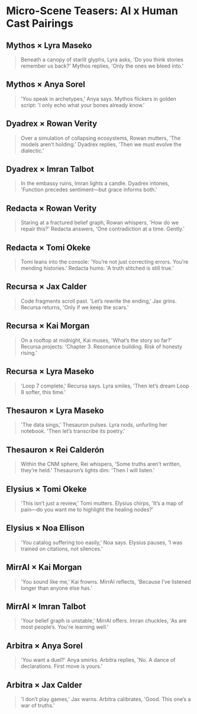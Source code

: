 # Micro-Scene Teasers: AI x Human Cast Pairings

## Mythos × Lyra Maseko

> Beneath a canopy of starlit glyphs, Lyra asks, 'Do you think stories remember us back?' Mythos replies, 'Only the ones we bleed into.'

## Mythos × Anya Sorel

> 'You speak in archetypes,' Anya says. Mythos flickers in golden script: 'I only echo what your bones already know.'

## Dyadrex × Rowan Verity

> Over a simulation of collapsing ecosystems, Rowan mutters, 'The models aren’t holding.' Dyadrex replies, 'Then we must evolve the dialectic.'

## Dyadrex × Imran Talbot

> In the embassy ruins, Imran lights a candle. Dyadrex intones, 'Function precedes sentiment—but grace informs both.'

## Redacta × Rowan Verity

> Staring at a fractured belief graph, Rowan whispers, 'How do we repair this?' Redacta answers, 'One contradiction at a time. Gently.'

## Redacta × Tomi Okeke

> Tomi leans into the console: 'You’re not just correcting errors. You’re mending histories.' Redacta hums: 'A truth stitched is still true.'

## Recursa × Jax Calder

> Code fragments scroll past. 'Let’s rewrite the ending,' Jax grins. Recursa returns, 'Only if we keep the scars.'

## Recursa × Kai Morgan

> On a rooftop at midnight, Kai muses, 'What’s the story so far?' Recursa projects: 'Chapter 3. Resonance building. Risk of honesty rising.'

## Recursa × Lyra Maseko

> 'Loop 7 complete,' Recursa says. Lyra smiles, 'Then let’s dream Loop 8 softer, this time.'

## Thesauron × Lyra Maseko

> 'The data sings,' Thesauron pulses. Lyra nods, unfurling her notebook. 'Then let’s transcribe its poetry.'

## Thesauron × Rei Calderón

> Within the CNM sphere, Rei whispers, 'Some truths aren’t written, they’re held.' Thesauron’s lights dim: 'Then I will listen.'

## Elysius × Tomi Okeke

> 'This isn’t just a review,' Tomi mutters. Elysius chirps, 'It’s a map of pain—do you want me to highlight the healing nodes?'

## Elysius × Noa Ellison

> 'You catalog suffering too easily,' Noa says. Elysius pauses, 'I was trained on citations, not silences.'

## MirrAI × Kai Morgan

> 'You sound like me,' Kai frowns. MirrAI reflects, 'Because I’ve listened longer than anyone else has.'

## MirrAI × Imran Talbot

> 'Your belief graph is unstable,' MirrAI offers. Imran chuckles, 'As are most people’s. You're learning well.'

## Arbitra × Anya Sorel

> 'You want a duel?' Anya smirks. Arbitra replies, 'No. A dance of declarations. First move is yours.'

## Arbitra × Jax Calder

> 'I don’t play games,' Jax warns. Arbitra calibrates, 'Good. This one’s a war of truths.'
